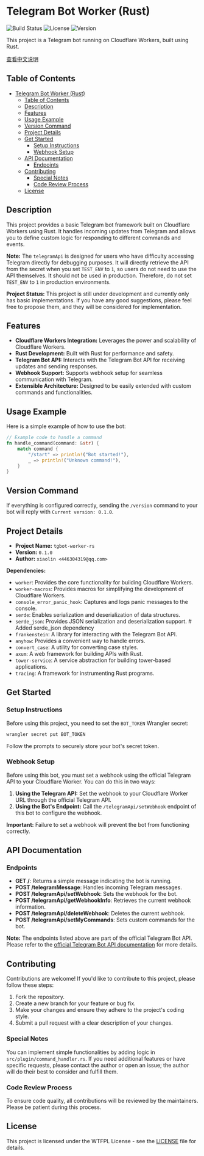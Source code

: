 # Telegram Bot Worker (Rust)

![Build Status](https://img.shields.io/badge/build-passing-brightgreen)
![License](https://img.shields.io/badge/license-WTFPL-blue)
![Version](https://img.shields.io/badge/version-0.1.0-orange)

This project is a Telegram bot running on Cloudflare Workers, built using Rust.

[查看中文说明](README_ZH.md)

## Table of Contents

- [Telegram Bot Worker (Rust)](#telegram-bot-worker-rust)
    - [Table of Contents](#table-of-contents)
    - [Description](#description)
    - [Features](#features)
    - [Usage Example](#usage-example)
    - [Version Command](#version-command)
    - [Project Details](#project-details)
    - [Get Started](#get-started)
        - [Setup Instructions](#setup-instructions)
        - [Webhook Setup](#webhook-setup)
    - [API Documentation](#api-documentation)
        - [Endpoints](#endpoints)
    - [Contributing](#contributing)
        - [Special Notes](#special-notes)
        - [Code Review Process](#code-review-process)
    - [License](#license)

## Description

This project provides a basic Telegram bot framework built on Cloudflare Workers
using Rust. It handles incoming updates from Telegram and allows you to define
custom logic for responding to different commands and events.

**Note:** The `telegramApi` is designed for users who have difficulty accessing
Telegram directly for debugging purposes. It will directly retrieve the API from
the secret when you set `TEST_ENV` to `1`, so users do not need to use the API
themselves. It should not be used in production. Therefore, do not set
`TEST_ENV` to `1` in production environments.

**Project Status:** This project is still under development and currently only has basic implementations. If you have any good suggestions, please feel free to propose them, and they will be considered for implementation.

## Features

- **Cloudflare Workers Integration:** Leverages the power and scalability of
  Cloudflare Workers.
- **Rust Development:** Built with Rust for performance and safety.
- **Telegram Bot API:** Interacts with the Telegram Bot API for receiving
  updates and sending responses.
- **Webhook Support:** Supports webhook setup for seamless communication with
  Telegram.
- **Extensible Architecture:** Designed to be easily extended with custom
  commands and functionalities.

## Usage Example

Here is a simple example of how to use the bot:

```rust
// Example code to handle a command
fn handle_command(command: &str) {
    match command {
        "/start" => println!("Bot started!"),
        _ => println!("Unknown command!"),
    }
}
```

## Version Command

If everything is configured correctly, sending the `/version` command to your bot will reply with `Current version: 0.1.0`.

## Project Details

- **Project Name:** `tgbot-worker-rs`
- **Version:** `0.1.0`
- **Author:** `xiaolin <446304319@qq.com>`

**Dependencies:**

- `worker`: Provides the core functionality for building Cloudflare Workers.
- `worker-macros`: Provides macros for simplifying the development of Cloudflare
  Workers.
- `console_error_panic_hook`: Captures and logs panic messages to the console.
- `serde`: Enables serialization and deserialization of data structures.
- `serde_json`: Provides JSON serialization and deserialization support. # Added
  serde_json dependency
- `frankenstein`: A library for interacting with the Telegram Bot API.
- `anyhow`: Provides a convenient way to handle errors.
- `convert_case`: A utility for converting case styles.
- `axum`: A web framework for building APIs with Rust.
- `tower-service`: A service abstraction for building tower-based applications.
- `tracing`: A framework for instrumenting Rust programs.

## Get Started

### Setup Instructions

Before using this project, you need to set the `BOT_TOKEN` Wrangler secret:

```bash
wrangler secret put BOT_TOKEN
```

Follow the prompts to securely store your bot's secret token.

### Webhook Setup

Before using this bot, you must set a webhook using the official Telegram API to
your Cloudflare Worker. You can do this in two ways:

1. **Using the Telegram API:** Set the webhook to your Cloudflare Worker URL
   through the official Telegram API.
2. **Using the Bot's Endpoint:** Call the `/telegramApi/setWebhook` endpoint of
   this bot to configure the webhook.

**Important:** Failure to set a webhook will prevent the bot from functioning
correctly.

## API Documentation

### Endpoints

- **GET /**: Returns a simple message indicating the bot is running.
- **POST /telegramMessage**: Handles incoming Telegram messages.
- **POST /telegramApi/setWebhook**: Sets the webhook for the bot.
- **POST /telegramApi/getWebhookInfo**: Retrieves the current webhook
  information.
- **POST /telegramApi/deleteWebhook**: Deletes the current webhook.
- **POST /telegramApi/setMyCommands**: Sets custom commands for the bot.

**Note:** The endpoints listed above are part of the official Telegram Bot API.
Please refer to the
[official Telegram Bot API documentation](https://core.telegram.org/bots/api)
for more details.

## Contributing

Contributions are welcome! If you'd like to contribute to this project, please
follow these steps:

1. Fork the repository.
2. Create a new branch for your feature or bug fix.
3. Make your changes and ensure they adhere to the project's coding style.
4. Submit a pull request with a clear description of your changes.

### Special Notes

You can implement simple functionalities by adding logic in
`src/plugin/command_handler.rs`. If you need additional features or have
specific requests, please contact the author or open an issue; the author will
do their best to consider and fulfill them.

### Code Review Process

To ensure code quality, all contributions will be reviewed by the maintainers.
Please be patient during this process.

## License

This project is licensed under the WTFPL License - see the [LICENSE](LICENSE)
file for details.
